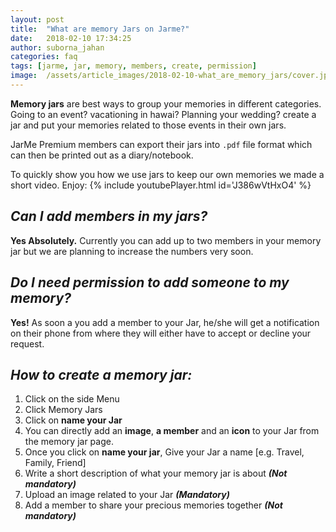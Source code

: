 ```yaml
---
layout: post
title:  "What are memory Jars on Jarme?"
date:   2018-02-10 17:34:25
author: suborna_jahan
categories: faq
tags: [jarme, jar, memory, members, create, permission]
image:  /assets/article_images/2018-02-10-what_are_memory_jars/cover.jpg
---
```


**Memory jars** are best ways to group your memories in different categories. Going to an event? vacationing in hawai? Planning your wedding? create a jar and put your memories related to those events in their own jars. 

JarMe Premium members can export their jars into `.pdf` file format which can then be printed out as a diary/notebook.

To quickly show you how we use jars to keep our own memories we made a short video. Enjoy:
{% include youtubePlayer.html id='J386wVtHxO4' %} 

## *Can I add members in my jars?*
**Yes Absolutely.** Currently you can add up to two members in your memory jar but we are planning to increase the numbers very soon.

## *Do I need permission to add someone to my memory?*
**Yes!** As soon a you add a member to your Jar, he/she will get a notification on their phone from where they will either have to accept or decline your request.

## *How to create a memory jar:*

1. Click on the side Menu
2. Click Memory Jars 
3. Click on **name your Jar**
4. You can directly add an **image**, **a member** and an **icon** to your Jar from the memory jar page. 
5. Once you click on **name your jar**, Give your Jar a name [e.g. Travel, Family, Friend]
6. Write a short description of what your memory jar is about ***(Not mandatory)***
7. Upload an image related to your Jar ***(Mandatory)***
8. Add a member to share your precious memories together ***(Not mandatory)***